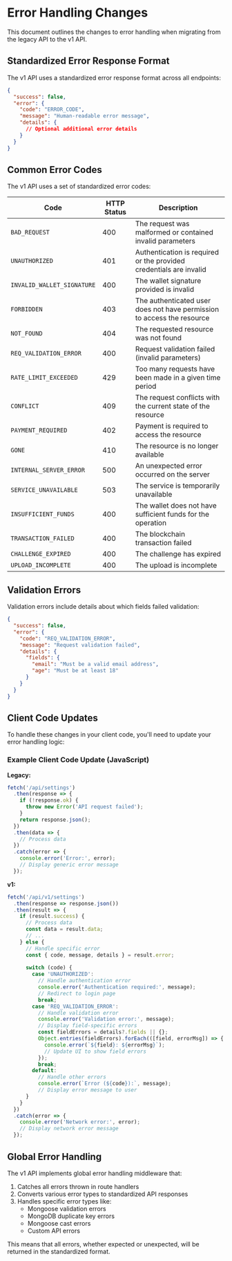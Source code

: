 # Error Handling Changes

This document outlines the changes to error handling when migrating from the legacy API to the v1 API.

## Standardized Error Response Format

The v1 API uses a standardized error response format across all endpoints:

```json
{
  "success": false,
  "error": {
    "code": "ERROR_CODE",
    "message": "Human-readable error message",
    "details": {
      // Optional additional error details
    }
  }
}
```

## Common Error Codes

The v1 API uses a set of standardized error codes:

| Code | HTTP Status | Description |
|------|-------------|-------------|
| `BAD_REQUEST` | 400 | The request was malformed or contained invalid parameters |
| `UNAUTHORIZED` | 401 | Authentication is required or the provided credentials are invalid |
| `INVALID_WALLET_SIGNATURE` | 400 | The wallet signature provided is invalid |
| `FORBIDDEN` | 403 | The authenticated user does not have permission to access the resource |
| `NOT_FOUND` | 404 | The requested resource was not found |
| `REQ_VALIDATION_ERROR` | 400 | Request validation failed (invalid parameters) |
| `RATE_LIMIT_EXCEEDED` | 429 | Too many requests have been made in a given time period |
| `CONFLICT` | 409 | The request conflicts with the current state of the resource |
| `PAYMENT_REQUIRED` | 402 | Payment is required to access the resource |
| `GONE` | 410 | The resource is no longer available |
| `INTERNAL_SERVER_ERROR` | 500 | An unexpected error occurred on the server |
| `SERVICE_UNAVAILABLE` | 503 | The service is temporarily unavailable |
| `INSUFFICIENT_FUNDS` | 400 | The wallet does not have sufficient funds for the operation |
| `TRANSACTION_FAILED` | 400 | The blockchain transaction failed |
| `CHALLENGE_EXPIRED` | 400 | The challenge has expired |
| `UPLOAD_INCOMPLETE` | 400 | The upload is incomplete |

## Validation Errors

Validation errors include details about which fields failed validation:

```json
{
  "success": false,
  "error": {
    "code": "REQ_VALIDATION_ERROR",
    "message": "Request validation failed",
    "details": {
      "fields": {
        "email": "Must be a valid email address",
        "age": "Must be at least 18"
      }
    }
  }
}
```

## Client Code Updates

To handle these changes in your client code, you'll need to update your error handling logic:

### Example Client Code Update (JavaScript)

**Legacy:**
```javascript
fetch('/api/settings')
  .then(response => {
    if (!response.ok) {
      throw new Error('API request failed');
    }
    return response.json();
  })
  .then(data => {
    // Process data
  })
  .catch(error => {
    console.error('Error:', error);
    // Display generic error message
  });
```

**v1:**
```javascript
fetch('/api/v1/settings')
  .then(response => response.json())
  .then(result => {
    if (result.success) {
      // Process data
      const data = result.data;
      // ...
    } else {
      // Handle specific error
      const { code, message, details } = result.error;
      
      switch (code) {
        case 'UNAUTHORIZED':
          // Handle authentication error
          console.error('Authentication required:', message);
          // Redirect to login page
          break;
        case 'REQ_VALIDATION_ERROR':
          // Handle validation error
          console.error('Validation error:', message);
          // Display field-specific errors
          const fieldErrors = details?.fields || {};
          Object.entries(fieldErrors).forEach(([field, errorMsg]) => {
            console.error(`${field}: ${errorMsg}`);
            // Update UI to show field errors
          });
          break;
        default:
          // Handle other errors
          console.error(`Error (${code}):`, message);
          // Display error message to user
      }
    }
  })
  .catch(error => {
    console.error('Network error:', error);
    // Display network error message
  });
```

## Global Error Handling

The v1 API implements global error handling middleware that:

1. Catches all errors thrown in route handlers
2. Converts various error types to standardized API responses
3. Handles specific error types like:
   - Mongoose validation errors
   - MongoDB duplicate key errors
   - Mongoose cast errors
   - Custom API errors

This means that all errors, whether expected or unexpected, will be returned in the standardized format.
